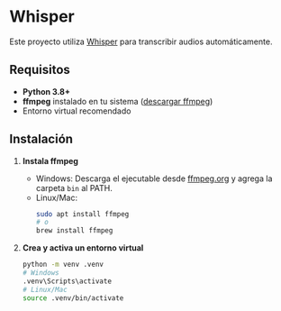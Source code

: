 # Whisper

Este proyecto utiliza [Whisper](https://github.com/openai/whisper) para transcribir audios automáticamente.

## Requisitos

- **Python 3.8+**
- **ffmpeg** instalado en tu sistema ([descargar ffmpeg](https://ffmpeg.org/download.html))
- Entorno virtual recomendado

## Instalación

1. **Instala ffmpeg**

   - Windows: Descarga el ejecutable desde [ffmpeg.org](https://ffmpeg.org/download.html) y agrega la carpeta `bin` al PATH.
   - Linux/Mac:  
     ```sh
     sudo apt install ffmpeg
     # o
     brew install ffmpeg
     ```

2. **Crea y activa un entorno virtual**

   ```sh
   python -m venv .venv
   # Windows
   .venv\Scripts\activate
   # Linux/Mac
   source .venv/bin/activate
   ```

